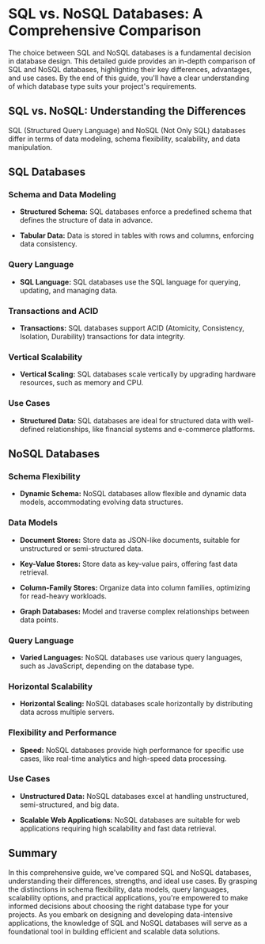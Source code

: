 # SQL vs. NoSQL Databases: A Comprehensive Comparison

The choice between SQL and NoSQL databases is a fundamental decision in database design. This detailed guide provides an in-depth comparison of SQL and NoSQL databases, highlighting their key differences, advantages, and use cases. By the end of this guide, you'll have a clear understanding of which database type suits your project's requirements.

## SQL vs. NoSQL: Understanding the Differences

SQL (Structured Query Language) and NoSQL (Not Only SQL) databases differ in terms of data modeling, schema flexibility, scalability, and data manipulation.

## SQL Databases

### Schema and Data Modeling

- **Structured Schema:** SQL databases enforce a predefined schema that defines the structure of data in advance.
  
- **Tabular Data:** Data is stored in tables with rows and columns, enforcing data consistency.

### Query Language

- **SQL Language:** SQL databases use the SQL language for querying, updating, and managing data.

### Transactions and ACID

- **Transactions:** SQL databases support ACID (Atomicity, Consistency, Isolation, Durability) transactions for data integrity.

### Vertical Scalability

- **Vertical Scaling:** SQL databases scale vertically by upgrading hardware resources, such as memory and CPU.

### Use Cases

- **Structured Data:** SQL databases are ideal for structured data with well-defined relationships, like financial systems and e-commerce platforms.

## NoSQL Databases

### Schema Flexibility

- **Dynamic Schema:** NoSQL databases allow flexible and dynamic data models, accommodating evolving data structures.

### Data Models

- **Document Stores:** Store data as JSON-like documents, suitable for unstructured or semi-structured data.

- **Key-Value Stores:** Store data as key-value pairs, offering fast data retrieval.

- **Column-Family Stores:** Organize data into column families, optimizing for read-heavy workloads.

- **Graph Databases:** Model and traverse complex relationships between data points.

### Query Language

- **Varied Languages:** NoSQL databases use various query languages, such as JavaScript, depending on the database type.

### Horizontal Scalability

- **Horizontal Scaling:** NoSQL databases scale horizontally by distributing data across multiple servers.

### Flexibility and Performance

- **Speed:** NoSQL databases provide high performance for specific use cases, like real-time analytics and high-speed data processing.

### Use Cases

- **Unstructured Data:** NoSQL databases excel at handling unstructured, semi-structured, and big data.

- **Scalable Web Applications:** NoSQL databases are suitable for web applications requiring high scalability and fast data retrieval.

## Summary

In this comprehensive guide, we've compared SQL and NoSQL databases, understanding their differences, strengths, and ideal use cases. By grasping the distinctions in schema flexibility, data models, query languages, scalability options, and practical applications, you're empowered to make informed decisions about choosing the right database type for your projects. As you embark on designing and developing data-intensive applications, the knowledge of SQL and NoSQL databases will serve as a foundational tool in building efficient and scalable data solutions.